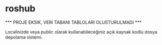# roshub

*** PROJE EKSIK, VERI TABANI TABLOLARI OLUSTURULMADI ***

Localinizde veya public olarak kullanabileceğiniz açık kaynak kodlu dosya depolama sistemi.
